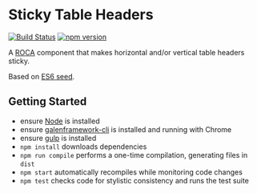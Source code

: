 Sticky Table Headers
====================

[![Build Status](https://travis-ci.org/roca-components/sticky-table-headers.svg?branch=master)](https://travis-ci.org/roca-components/sticky-table-headers)
[![npm version](https://badge.fury.io/js/roca-sticky-table-headers.svg)](https://www.npmjs.com/package/roca-sticky-table-headers)

A [ROCA](http://roca-style.org) component that makes horizontal and/or vertical
table headers sticky.

Based on [ES6 seed](https://github.com/FND/es6-seed).


Getting Started
---------------

* ensure [Node](http://nodejs.org) is installed
* ensure [galenframework-cli](https://www.npmjs.com/package/galenframework-cli)
  is installed and running with Chrome
* ensure [gulp](http://gulpjs.com) is installed
* `npm install` downloads dependencies
* `npm run compile` performs a one-time compilation, generating files in `dist`
* `npm start` automatically recompiles while monitoring code changes
* `npm test` checks code for stylistic consistency and runs the test suite
